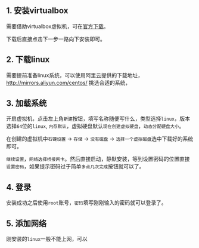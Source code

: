 ## 1. 安装virtualbox

需要借助virtualbox虚拟机，可在[官方下载](https://www.virtualbox.org/)。

下载后直接点击下一步一路向下安装即可。

## 2. 下载linux

需要提前准备linux系统，可以使用阿里云提供的下载地址，http://mirrors.aliyun.com/centos/ 挑选合适的系统，

## 3. 加载系统

开启虚拟机，点击左上角```新建```按钮，填写名称随便写什么，类型选择```linux```，版本选择```64```位的```linux```, ```内存默认```，虚拟硬盘默认```现在创建虚拟硬盘```，```动态分配硬盘大小```。

在创建的虚拟机中```右键设置``` -> ```存储``` -> ```没有磁盘``` -> ```选择一个虚拟磁盘```选中下载好的系统即可。

```继续设置```，```网络选择桥接网卡```。然后直接启动，静默安装，等到设置密码的位置直接```设置密码```，如果提示密码过于简单```多点几次完成```按钮就可以了。

## 4. 登录

安装成功之后使用```root```账号，```密码```填写刚刚输入的密码就可以登录了。

## 5. 添加网络

刚安装的```linux```一般不能上网，可以